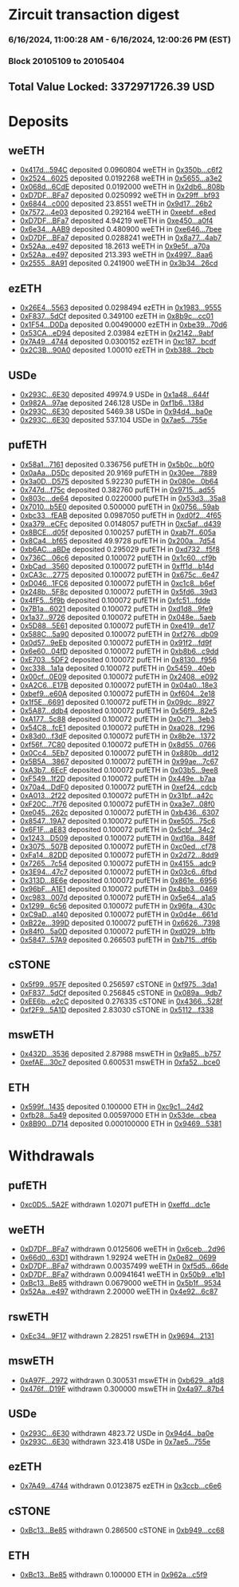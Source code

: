 # Zircuit transaction digest
### 6/16/2024, 11:00:28 AM - 6/16/2024, 12:00:26 PM (EST)
### Block 20105109 to 20105404

## Total Value Locked: 3372971726.39 USD

# Deposits
## weETH
- [0x417d...594C](https://etherscan.io/address/0x417dEb51d681D4bF4a7D0fCe148C056d6D44594C) deposited 0.0960804 weETH in [0x350b...c6f2](https://etherscan.io/tx/0x417dEb51d681D4bF4a7D0fCe148C056d6D44594C)
- [0x2524...6025](https://etherscan.io/address/0x252432fA3A804da4f82189780df0de4ab0C66025) deposited 0.0192268 weETH in [0x5655...a3e2](https://etherscan.io/tx/0x252432fA3A804da4f82189780df0de4ab0C66025)
- [0x068d...6CdE](https://etherscan.io/address/0x068d2085Dd94DC6d4B2cCBa31159A7d4a56A6CdE) deposited 0.0192000 weETH in [0x2db6...808b](https://etherscan.io/tx/0x068d2085Dd94DC6d4B2cCBa31159A7d4a56A6CdE)
- [0xD7DF...BFa7](https://etherscan.io/address/0xD7DF7E085214743530afF339aFC420c7c720BFa7) deposited 0.0250992 weETH in [0x29ff...bf93](https://etherscan.io/tx/0xD7DF7E085214743530afF339aFC420c7c720BFa7)
- [0x6844...c000](https://etherscan.io/address/0x6844b345852A97d87C2bED4e0c123EE5C935c000) deposited 23.8551 weETH in [0x9d17...26b2](https://etherscan.io/tx/0x6844b345852A97d87C2bED4e0c123EE5C935c000)
- [0x7572...4e03](https://etherscan.io/address/0x757233ab96f929b29259ce9655E7fDC192AF4e03) deposited 0.292164 weETH in [0xeebf...e8ed](https://etherscan.io/tx/0x757233ab96f929b29259ce9655E7fDC192AF4e03)
- [0xD7DF...BFa7](https://etherscan.io/address/0xD7DF7E085214743530afF339aFC420c7c720BFa7) deposited 4.94219 weETH in [0xe450...a0f4](https://etherscan.io/tx/0xD7DF7E085214743530afF339aFC420c7c720BFa7)
- [0x6e34...AAB9](https://etherscan.io/address/0x6e3404f972CC3cd8CE22Cf4757eC768f67e4AAB9) deposited 0.480900 weETH in [0xe646...7bee](https://etherscan.io/tx/0x6e3404f972CC3cd8CE22Cf4757eC768f67e4AAB9)
- [0xD7DF...BFa7](https://etherscan.io/address/0xD7DF7E085214743530afF339aFC420c7c720BFa7) deposited 0.0288241 weETH in [0x8a77...4ab7](https://etherscan.io/tx/0xD7DF7E085214743530afF339aFC420c7c720BFa7)
- [0x52Aa...e497](https://etherscan.io/address/0x52Aa899454998Be5b000Ad077a46Bbe360F4e497) deposited 18.2613 weETH in [0x9e5f...a70a](https://etherscan.io/tx/0x52Aa899454998Be5b000Ad077a46Bbe360F4e497)
- [0x52Aa...e497](https://etherscan.io/address/0x52Aa899454998Be5b000Ad077a46Bbe360F4e497) deposited 213.393 weETH in [0x4997...8aa6](https://etherscan.io/tx/0x52Aa899454998Be5b000Ad077a46Bbe360F4e497)
- [0x2555...8A91](https://etherscan.io/address/0x25551c831210f0ddCCe97657C25e891ceCAa8A91) deposited 0.241900 weETH in [0x3b34...26cd](https://etherscan.io/tx/0x25551c831210f0ddCCe97657C25e891ceCAa8A91)
## ezETH
- [0x26E4...5563](https://etherscan.io/address/0x26E4120d04A7E961773237D613f0e12e52675563) deposited 0.0298494 ezETH in [0x1983...9555](https://etherscan.io/tx/0x26E4120d04A7E961773237D613f0e12e52675563)
- [0xF837...5dCf](https://etherscan.io/address/0xF8377E1BBDEa13b9eb957857a3ddDF8740715dCf) deposited 0.349100 ezETH in [0x8b9c...cc01](https://etherscan.io/tx/0xF8377E1BBDEa13b9eb957857a3ddDF8740715dCf)
- [0x1F54...D0Da](https://etherscan.io/address/0x1F54032d18129841dD6467C6320daceB7dEDD0Da) deposited 0.00490000 ezETH in [0xbe39...70d6](https://etherscan.io/tx/0x1F54032d18129841dD6467C6320daceB7dEDD0Da)
- [0x53CA...eD94](https://etherscan.io/address/0x53CAb28C29903cBd1E118B1E6dEFD9563DBCeD94) deposited 2.03984 ezETH in [0x2142...9abf](https://etherscan.io/tx/0x53CAb28C29903cBd1E118B1E6dEFD9563DBCeD94)
- [0x7A49...4744](https://etherscan.io/address/0x7A493Be5c2ce014cD049Bf178a1ac0Db1B434744) deposited 0.0300152 ezETH in [0xc187...bcdf](https://etherscan.io/tx/0x7A493Be5c2ce014cD049Bf178a1ac0Db1B434744)
- [0x2C3B...90A0](https://etherscan.io/address/0x2C3BcaFA31DDE5C1ADCFA8B358fDD75B996290A0) deposited 1.00010 ezETH in [0xb388...2bcb](https://etherscan.io/tx/0x2C3BcaFA31DDE5C1ADCFA8B358fDD75B996290A0)
## USDe
- [0x293C...6E30](https://etherscan.io/address/0x293C6937D8D82e05B01335F7B33FBA0c8e256E30) deposited 49974.9 USDe in [0x1a48...644f](https://etherscan.io/tx/0x293C6937D8D82e05B01335F7B33FBA0c8e256E30)
- [0x982A...97ae](https://etherscan.io/address/0x982AEd4A5266AD4cb1abE7301ce1DDb78a2097ae) deposited 246.128 USDe in [0xf1b6...138d](https://etherscan.io/tx/0x982AEd4A5266AD4cb1abE7301ce1DDb78a2097ae)
- [0x293C...6E30](https://etherscan.io/address/0x293C6937D8D82e05B01335F7B33FBA0c8e256E30) deposited 5469.38 USDe in [0x94d4...ba0e](https://etherscan.io/tx/0x293C6937D8D82e05B01335F7B33FBA0c8e256E30)
- [0x293C...6E30](https://etherscan.io/address/0x293C6937D8D82e05B01335F7B33FBA0c8e256E30) deposited 537.104 USDe in [0x7ae5...755e](https://etherscan.io/tx/0x293C6937D8D82e05B01335F7B33FBA0c8e256E30)
## pufETH
- [0x58a1...7161](https://etherscan.io/address/0x58a1f6591Bd8B8ed52A76068e69D817545057161) deposited 0.336756 pufETH in [0x5b0c...b0f0](https://etherscan.io/tx/0x58a1f6591Bd8B8ed52A76068e69D817545057161)
- [0x0aAa...D5Dc](https://etherscan.io/address/0x0aAa5b5627bcBa923fC310d6222E63A38382D5Dc) deposited 20.9169 pufETH in [0x30ee...7889](https://etherscan.io/tx/0x0aAa5b5627bcBa923fC310d6222E63A38382D5Dc)
- [0x3a0D...D575](https://etherscan.io/address/0x3a0D1e1EEe81aA9BaD994dd698F6546df272D575) deposited 5.92230 pufETH in [0x080e...0b64](https://etherscan.io/tx/0x3a0D1e1EEe81aA9BaD994dd698F6546df272D575)
- [0x747d...f75c](https://etherscan.io/address/0x747d2F6377098ae1086bd087731651c70094f75c) deposited 0.382760 pufETH in [0x9715...ad55](https://etherscan.io/tx/0x747d2F6377098ae1086bd087731651c70094f75c)
- [0x803c...de64](https://etherscan.io/address/0x803cA5db8E9Be2f7E2C8d55434245b1bcDd4de64) deposited 0.0220000 pufETH in [0x53d3...35a8](https://etherscan.io/tx/0x803cA5db8E9Be2f7E2C8d55434245b1bcDd4de64)
- [0x7010...b5E0](https://etherscan.io/address/0x7010cD03492d383C5d570F90E2494eB0456bb5E0) deposited 0.500000 pufETH in [0x0756...59ab](https://etherscan.io/tx/0x7010cD03492d383C5d570F90E2494eB0456bb5E0)
- [0xbc33...fEAB](https://etherscan.io/address/0xbc331E03Dbde857114b9A60904e5AB29f4d9fEAB) deposited 0.0987050 pufETH in [0xd0f2...4f65](https://etherscan.io/tx/0xbc331E03Dbde857114b9A60904e5AB29f4d9fEAB)
- [0xa379...eCFc](https://etherscan.io/address/0xa379B435c3F2509b1BAb854824b7BF891b85eCFc) deposited 0.0148057 pufETH in [0xc5af...d439](https://etherscan.io/tx/0xa379B435c3F2509b1BAb854824b7BF891b85eCFc)
- [0x8BCE...d05f](https://etherscan.io/address/0x8BCEeFbbaaC9971bEC08DE77eD1f3d001408d05f) deposited 0.100257 pufETH in [0xab7f...605a](https://etherscan.io/tx/0x8BCEeFbbaaC9971bEC08DE77eD1f3d001408d05f)
- [0x8Ca4...bf65](https://etherscan.io/address/0x8Ca4D17F8B7A95b386D400213691365C23debf65) deposited 49.9728 pufETH in [0x200a...7d54](https://etherscan.io/tx/0x8Ca4D17F8B7A95b386D400213691365C23debf65)
- [0xb6AC...aBDe](https://etherscan.io/address/0xb6AC7f574147034A2aa30d2a5BAaBfC26362aBDe) deposited 0.295029 pufETH in [0xd732...f5f8](https://etherscan.io/tx/0xb6AC7f574147034A2aa30d2a5BAaBfC26362aBDe)
- [0x736C...06c6](https://etherscan.io/address/0x736C7d2A9a3EA5ad8AA95A54539Ab4E5C23706c6) deposited 0.100072 pufETH in [0x1c60...cf9b](https://etherscan.io/tx/0x736C7d2A9a3EA5ad8AA95A54539Ab4E5C23706c6)
- [0xbCad...3560](https://etherscan.io/address/0xbCad8F3C8A3afD79B92f478F4DB9e3483A8b3560) deposited 0.100072 pufETH in [0xff1d...b14d](https://etherscan.io/tx/0xbCad8F3C8A3afD79B92f478F4DB9e3483A8b3560)
- [0xCA3c...2775](https://etherscan.io/address/0xCA3c87f44aE551aCe0D5d428740C588815F72775) deposited 0.100072 pufETH in [0x675c...6e47](https://etherscan.io/tx/0xCA3c87f44aE551aCe0D5d428740C588815F72775)
- [0xD046...1FC6](https://etherscan.io/address/0xD0464ee6d5D5AbAd693c9D87f9661446bF181FC6) deposited 0.100072 pufETH in [0xc1c8...b6ef](https://etherscan.io/tx/0xD0464ee6d5D5AbAd693c9D87f9661446bF181FC6)
- [0x248b...5F8c](https://etherscan.io/address/0x248bAE1dE84C3cE432979DCd61b1EF5027635F8c) deposited 0.100072 pufETH in [0x5fd6...39d3](https://etherscan.io/tx/0x248bAE1dE84C3cE432979DCd61b1EF5027635F8c)
- [0x4fF5...5f9b](https://etherscan.io/address/0x4fF58D1c5036859Acf4B54E1A2DC40CEAc145f9b) deposited 0.100072 pufETH in [0xfc51...fdde](https://etherscan.io/tx/0x4fF58D1c5036859Acf4B54E1A2DC40CEAc145f9b)
- [0x7B1a...6021](https://etherscan.io/address/0x7B1ab7BCa5F086b7F44098Cb26f72fc99C046021) deposited 0.100072 pufETH in [0xd1d8...9fe9](https://etherscan.io/tx/0x7B1ab7BCa5F086b7F44098Cb26f72fc99C046021)
- [0x1a37...9726](https://etherscan.io/address/0x1a37A8Ef8d413b61C26918F2E0B754180C119726) deposited 0.100072 pufETH in [0x048e...5aeb](https://etherscan.io/tx/0x1a37A8Ef8d413b61C26918F2E0B754180C119726)
- [0x5D88...5E61](https://etherscan.io/address/0x5D882571Cee42415aD1CE27ACbD911FF6e405E61) deposited 0.100072 pufETH in [0xe419...de17](https://etherscan.io/tx/0x5D882571Cee42415aD1CE27ACbD911FF6e405E61)
- [0x588C...5a90](https://etherscan.io/address/0x588C8eb01eFA8F7abD3e3857b59C8aE6a3C55a90) deposited 0.100072 pufETH in [0xf276...db09](https://etherscan.io/tx/0x588C8eb01eFA8F7abD3e3857b59C8aE6a3C55a90)
- [0x0d57...9eEb](https://etherscan.io/address/0x0d5738dd653B24bF9a0cA87E2AC6794242de9eEb) deposited 0.100072 pufETH in [0x91f2...fd9f](https://etherscan.io/tx/0x0d5738dd653B24bF9a0cA87E2AC6794242de9eEb)
- [0x6e60...04fD](https://etherscan.io/address/0x6e60BeBE7f812572E6d8e1646D6c0b9965da04fD) deposited 0.100072 pufETH in [0xb8b6...c9dd](https://etherscan.io/tx/0x6e60BeBE7f812572E6d8e1646D6c0b9965da04fD)
- [0xE703...5DF2](https://etherscan.io/address/0xE703600bB677bD9826FB06956a3ED66aBeEc5DF2) deposited 0.100072 pufETH in [0x8130...f956](https://etherscan.io/tx/0xE703600bB677bD9826FB06956a3ED66aBeEc5DF2)
- [0xc338...1a1a](https://etherscan.io/address/0xc338A6512bF241EFBB2b93e248CD0cD4fBC61a1a) deposited 0.100072 pufETH in [0x5459...40eb](https://etherscan.io/tx/0xc338A6512bF241EFBB2b93e248CD0cD4fBC61a1a)
- [0x00cf...0E09](https://etherscan.io/address/0x00cf1aa49172fD8eed3e2472F39789c39f1d0E09) deposited 0.100072 pufETH in [0x2408...e092](https://etherscan.io/tx/0x00cf1aa49172fD8eed3e2472F39789c39f1d0E09)
- [0xA2C6...E17B](https://etherscan.io/address/0xA2C616c809157606e82e882Aa6DC4AC4bD7FE17B) deposited 0.100072 pufETH in [0x04a0...18e3](https://etherscan.io/tx/0xA2C616c809157606e82e882Aa6DC4AC4bD7FE17B)
- [0xbef9...e60A](https://etherscan.io/address/0xbef9877fbCe9983615Be32501A819d120F8Be60A) deposited 0.100072 pufETH in [0xf604...2e18](https://etherscan.io/tx/0xbef9877fbCe9983615Be32501A819d120F8Be60A)
- [0x1f5E...6691](https://etherscan.io/address/0x1f5EE547a764b77373067d3B1eaF3864813b6691) deposited 0.100072 pufETH in [0x09dc...8927](https://etherscan.io/tx/0x1f5EE547a764b77373067d3B1eaF3864813b6691)
- [0x5A87...ddb4](https://etherscan.io/address/0x5A87c7A8fC46a7479a523bC081d2dc7D2CfDddb4) deposited 0.100072 pufETH in [0x56f9...82e5](https://etherscan.io/tx/0x5A87c7A8fC46a7479a523bC081d2dc7D2CfDddb4)
- [0xA177...5c88](https://etherscan.io/address/0xA177776eE9e9D90ec143792CC09ce68dd2bE5c88) deposited 0.100072 pufETH in [0x0c71...3eb3](https://etherscan.io/tx/0xA177776eE9e9D90ec143792CC09ce68dd2bE5c88)
- [0x54C8...fcE1](https://etherscan.io/address/0x54C851e716dDc881cf8e2526B9A87A726EF1fcE1) deposited 0.100072 pufETH in [0xa028...f296](https://etherscan.io/tx/0x54C851e716dDc881cf8e2526B9A87A726EF1fcE1)
- [0x83d0...f3dF](https://etherscan.io/address/0x83d0Ea0953f0AA7386bF5482af8c8daFc9fbf3dF) deposited 0.100072 pufETH in [0x8b2e...1372](https://etherscan.io/tx/0x83d0Ea0953f0AA7386bF5482af8c8daFc9fbf3dF)
- [0xf56f...7C80](https://etherscan.io/address/0xf56fFCDC3e467dbD38c46FCEf56A4E4Ce1Cf7C80) deposited 0.100072 pufETH in [0x8d55...0766](https://etherscan.io/tx/0xf56fFCDC3e467dbD38c46FCEf56A4E4Ce1Cf7C80)
- [0x0Cc4...5Eb7](https://etherscan.io/address/0x0Cc4615dc0D5b21F76E300B904c5965663D45Eb7) deposited 0.100072 pufETH in [0x880b...dd12](https://etherscan.io/tx/0x0Cc4615dc0D5b21F76E300B904c5965663D45Eb7)
- [0x5B5A...3867](https://etherscan.io/address/0x5B5Af3F26cF38B00b0dE3dacC91aD7Eba4DB3867) deposited 0.100072 pufETH in [0x99ae...7c67](https://etherscan.io/tx/0x5B5Af3F26cF38B00b0dE3dacC91aD7Eba4DB3867)
- [0xA3b7...6EcF](https://etherscan.io/address/0xA3b7cE50fCE7D3218Ad5c55CbFb6c325b3836EcF) deposited 0.100072 pufETH in [0x03b5...9ee8](https://etherscan.io/tx/0xA3b7cE50fCE7D3218Ad5c55CbFb6c325b3836EcF)
- [0xF549...1f2D](https://etherscan.io/address/0xF54944A0d810E9783F5B7fC89016e756caaf1f2D) deposited 0.100072 pufETH in [0x449e...b7aa](https://etherscan.io/tx/0xF54944A0d810E9783F5B7fC89016e756caaf1f2D)
- [0x70a4...DdF0](https://etherscan.io/address/0x70a4921443BA60801DE93133B212658fab15DdF0) deposited 0.100072 pufETH in [0xef24...cdcb](https://etherscan.io/tx/0x70a4921443BA60801DE93133B212658fab15DdF0)
- [0xA013...2f22](https://etherscan.io/address/0xA01393A92a46dfEC0F78557F4B86B0dA0d902f22) deposited 0.100072 pufETH in [0x31bf...a42c](https://etherscan.io/tx/0xA01393A92a46dfEC0F78557F4B86B0dA0d902f22)
- [0xF20C...7f76](https://etherscan.io/address/0xF20C3C43Dc379730F5F789310BD733C458CD7f76) deposited 0.100072 pufETH in [0xa3e7...08f0](https://etherscan.io/tx/0xF20C3C43Dc379730F5F789310BD733C458CD7f76)
- [0xe045...262c](https://etherscan.io/address/0xe045993eF0C26f991a968E62F0f8F8656120262c) deposited 0.100072 pufETH in [0xb436...6307](https://etherscan.io/tx/0xe045993eF0C26f991a968E62F0f8F8656120262c)
- [0x8547...19A7](https://etherscan.io/address/0x85478baC5C407ABF08Ee946Ab681F8e6bDeb19A7) deposited 0.100072 pufETH in [0xe505...75c6](https://etherscan.io/tx/0x85478baC5C407ABF08Ee946Ab681F8e6bDeb19A7)
- [0x6F1F...aE83](https://etherscan.io/address/0x6F1FD20C00FE108B76d76E88AEb715DF6F96aE83) deposited 0.100072 pufETH in [0x5cbf...34c2](https://etherscan.io/tx/0x6F1FD20C00FE108B76d76E88AEb715DF6F96aE83)
- [0x1243...D509](https://etherscan.io/address/0x1243497411489465ff275C02AC30071619A3D509) deposited 0.100072 pufETH in [0xd16a...848f](https://etherscan.io/tx/0x1243497411489465ff275C02AC30071619A3D509)
- [0x3075...507B](https://etherscan.io/address/0x3075d77B1874f6A6aFF46141230293bc7016507B) deposited 0.100072 pufETH in [0xc0ed...cf78](https://etherscan.io/tx/0x3075d77B1874f6A6aFF46141230293bc7016507B)
- [0xFa14...82DD](https://etherscan.io/address/0xFa14248Fc24A91190bb91043c917f14cB9E882DD) deposited 0.100072 pufETH in [0x2d72...8dd9](https://etherscan.io/tx/0xFa14248Fc24A91190bb91043c917f14cB9E882DD)
- [0x7265...7c54](https://etherscan.io/address/0x7265A9Afc9C95F1DE9BdfA0F7f962371168c7c54) deposited 0.100072 pufETH in [0x4155...adc9](https://etherscan.io/tx/0x7265A9Afc9C95F1DE9BdfA0F7f962371168c7c54)
- [0x3E94...47c7](https://etherscan.io/address/0x3E946bC63Ac157F57f1E28cE9B2a7544593247c7) deposited 0.100072 pufETH in [0x03c6...6fbd](https://etherscan.io/tx/0x3E946bC63Ac157F57f1E28cE9B2a7544593247c7)
- [0x313D...8E6e](https://etherscan.io/address/0x313D0B4e29796DF88f3925A140824ace2fc28E6e) deposited 0.100072 pufETH in [0x861e...6956](https://etherscan.io/tx/0x313D0B4e29796DF88f3925A140824ace2fc28E6e)
- [0x96bF...A1E1](https://etherscan.io/address/0x96bF7375dd1B89e8DC2e8bd7FaAAB0705eDBA1E1) deposited 0.100072 pufETH in [0x4bb3...0469](https://etherscan.io/tx/0x96bF7375dd1B89e8DC2e8bd7FaAAB0705eDBA1E1)
- [0xc983...007d](https://etherscan.io/address/0xc9836ffE3c63A0a4336Bc57E097573799C8E007d) deposited 0.100072 pufETH in [0x5e64...a1a5](https://etherscan.io/tx/0xc9836ffE3c63A0a4336Bc57E097573799C8E007d)
- [0x1299...6c56](https://etherscan.io/address/0x12992E5e2E0eC0aD13A1EeEF9e296CBd11E06c56) deposited 0.100072 pufETH in [0x96fa...430c](https://etherscan.io/tx/0x12992E5e2E0eC0aD13A1EeEF9e296CBd11E06c56)
- [0xC9aD...a140](https://etherscan.io/address/0xC9aD2321919278015fce25D528ADD80Ac4aca140) deposited 0.100072 pufETH in [0x0d4e...661d](https://etherscan.io/tx/0xC9aD2321919278015fce25D528ADD80Ac4aca140)
- [0xB22e...399D](https://etherscan.io/address/0xB22eeC8EBE3a11582004BC241a56c7b1daBD399D) deposited 0.100072 pufETH in [0x6626...7398](https://etherscan.io/tx/0xB22eeC8EBE3a11582004BC241a56c7b1daBD399D)
- [0x84f0...5a0D](https://etherscan.io/address/0x84f0Fe7cE9dE06DCEF54Df9A6C12689051ad5a0D) deposited 0.100072 pufETH in [0xd029...b1fb](https://etherscan.io/tx/0x84f0Fe7cE9dE06DCEF54Df9A6C12689051ad5a0D)
- [0x5847...57A9](https://etherscan.io/address/0x584778B3f65dFF4e77b6b3d5596F8CBF548857A9) deposited 0.266503 pufETH in [0xb715...df6b](https://etherscan.io/tx/0x584778B3f65dFF4e77b6b3d5596F8CBF548857A9)
## cSTONE
- [0x5f99...957F](https://etherscan.io/address/0x5f9908aa2af7653CC50f9d93416B8c96E18b957F) deposited 0.256597 cSTONE in [0xf975...3da1](https://etherscan.io/tx/0x5f9908aa2af7653CC50f9d93416B8c96E18b957F)
- [0xF837...5dCf](https://etherscan.io/address/0xF8377E1BBDEa13b9eb957857a3ddDF8740715dCf) deposited 0.256845 cSTONE in [0x089a...9db7](https://etherscan.io/tx/0xF8377E1BBDEa13b9eb957857a3ddDF8740715dCf)
- [0xEE6b...e2cC](https://etherscan.io/address/0xEE6b71B0b9E8a2e7A30F3f966A41C8b414d5e2cC) deposited 0.276335 cSTONE in [0x4366...528f](https://etherscan.io/tx/0xEE6b71B0b9E8a2e7A30F3f966A41C8b414d5e2cC)
- [0xf2F9...5A1D](https://etherscan.io/address/0xf2F97ae438eCB8f2f7632c507d02cB37ED2d5A1D) deposited 2.83030 cSTONE in [0x5112...f338](https://etherscan.io/tx/0xf2F97ae438eCB8f2f7632c507d02cB37ED2d5A1D)
## mswETH
- [0x432D...3536](https://etherscan.io/address/0x432D47Cf1537d31C3cfc9f61222B4f2b144C3536) deposited 2.87988 mswETH in [0x9a85...b757](https://etherscan.io/tx/0x432D47Cf1537d31C3cfc9f61222B4f2b144C3536)
- [0xefAE...30c7](https://etherscan.io/address/0xefAEceAcCf6D0FD80AcbCde265259Db604Ae30c7) deposited 0.600531 mswETH in [0xfa52...bce0](https://etherscan.io/tx/0xefAEceAcCf6D0FD80AcbCde265259Db604Ae30c7)
## ETH
- [0x599f...1435](https://etherscan.io/address/0x599f47A34fcd74c056072DD6cC1762bD168F1435) deposited 0.100000 ETH in [0xc9c1...24d2](https://etherscan.io/tx/0x599f47A34fcd74c056072DD6cC1762bD168F1435)
- [0xfb28...5a49](https://etherscan.io/address/0xfb28ba1B1b33adf9268114211E9c833f45935a49) deposited 0.00597000 ETH in [0x53de...cbea](https://etherscan.io/tx/0xfb28ba1B1b33adf9268114211E9c833f45935a49)
- [0x8B90...D714](https://etherscan.io/address/0x8B903615582a956DEe589bD7953dB0bd8Ad6D714) deposited 0.000100000 ETH in [0x9469...5381](https://etherscan.io/tx/0x8B903615582a956DEe589bD7953dB0bd8Ad6D714)
# Withdrawals
## pufETH
- [0xc0D5...5A2F](https://etherscan.io/address/0xc0D535dDA0F6ac127fD4fD93CC645Ae8690A5A2F) withdrawn 1.02071 pufETH in [0xeffd...dc1e](https://etherscan.io/tx/0xc0D535dDA0F6ac127fD4fD93CC645Ae8690A5A2F)
## weETH
- [0xD7DF...BFa7](https://etherscan.io/address/0xD7DF7E085214743530afF339aFC420c7c720BFa7) withdrawn 0.0125606 weETH in [0x6ceb...2d96](https://etherscan.io/tx/0xD7DF7E085214743530afF339aFC420c7c720BFa7)
- [0x66d0...63D1](https://etherscan.io/address/0x66d0C41e0E27826e60C322E09a0D61796F4563D1) withdrawn 1.92924 weETH in [0x0e82...0699](https://etherscan.io/tx/0x66d0C41e0E27826e60C322E09a0D61796F4563D1)
- [0xD7DF...BFa7](https://etherscan.io/address/0xD7DF7E085214743530afF339aFC420c7c720BFa7) withdrawn 0.00357499 weETH in [0xf5d5...66de](https://etherscan.io/tx/0xD7DF7E085214743530afF339aFC420c7c720BFa7)
- [0xD7DF...BFa7](https://etherscan.io/address/0xD7DF7E085214743530afF339aFC420c7c720BFa7) withdrawn 0.00941641 weETH in [0x50b9...e1b1](https://etherscan.io/tx/0xD7DF7E085214743530afF339aFC420c7c720BFa7)
- [0xBc13...Be85](https://etherscan.io/address/0xBc138AFC54E85664116fcfa83853713a1F6DBe85) withdrawn 0.0679000 weETH in [0x5b1f...9534](https://etherscan.io/tx/0xBc138AFC54E85664116fcfa83853713a1F6DBe85)
- [0x52Aa...e497](https://etherscan.io/address/0x52Aa899454998Be5b000Ad077a46Bbe360F4e497) withdrawn 2.20000 weETH in [0x4e92...6c87](https://etherscan.io/tx/0x52Aa899454998Be5b000Ad077a46Bbe360F4e497)
## rswETH
- [0xEc34...9F17](https://etherscan.io/address/0xEc3438d2F32303e059E9150fEbD6368239249F17) withdrawn 2.28251 rswETH in [0x9694...2131](https://etherscan.io/tx/0xEc3438d2F32303e059E9150fEbD6368239249F17)
## mswETH
- [0xA97F...2972](https://etherscan.io/address/0xA97F6Ea48410a0825ce1953656e8c19256192972) withdrawn 0.300531 mswETH in [0xb629...a1d8](https://etherscan.io/tx/0xA97F6Ea48410a0825ce1953656e8c19256192972)
- [0x476f...D19F](https://etherscan.io/address/0x476fc4e8A60FFf0F63CeCf48a22d0a4cF31CD19F) withdrawn 0.300000 mswETH in [0x4a97...87b4](https://etherscan.io/tx/0x476fc4e8A60FFf0F63CeCf48a22d0a4cF31CD19F)
## USDe
- [0x293C...6E30](https://etherscan.io/address/0x293C6937D8D82e05B01335F7B33FBA0c8e256E30) withdrawn 4823.72 USDe in [0x94d4...ba0e](https://etherscan.io/tx/0x293C6937D8D82e05B01335F7B33FBA0c8e256E30)
- [0x293C...6E30](https://etherscan.io/address/0x293C6937D8D82e05B01335F7B33FBA0c8e256E30) withdrawn 323.418 USDe in [0x7ae5...755e](https://etherscan.io/tx/0x293C6937D8D82e05B01335F7B33FBA0c8e256E30)
## ezETH
- [0x7A49...4744](https://etherscan.io/address/0x7A493Be5c2ce014cD049Bf178a1ac0Db1B434744) withdrawn 0.0123875 ezETH in [0x3ccb...c6e6](https://etherscan.io/tx/0x7A493Be5c2ce014cD049Bf178a1ac0Db1B434744)
## cSTONE
- [0xBc13...Be85](https://etherscan.io/address/0xBc138AFC54E85664116fcfa83853713a1F6DBe85) withdrawn 0.286500 cSTONE in [0xb949...cc68](https://etherscan.io/tx/0xBc138AFC54E85664116fcfa83853713a1F6DBe85)
## ETH
- [0xBc13...Be85](https://etherscan.io/address/0xBc138AFC54E85664116fcfa83853713a1F6DBe85) withdrawn 0.100000 ETH in [0x962a...c5f9](https://etherscan.io/tx/0xBc138AFC54E85664116fcfa83853713a1F6DBe85)
